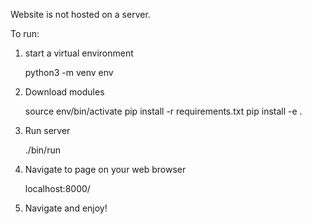 Website is not hosted on a server.

To run:
1) start a virtual environment

    python3 -m venv env

2) Download modules

    source env/bin/activate
    pip install -r requirements.txt
    pip install -e .

3) Run server

    ./bin/run

4) Navigate to page on your web browser

    localhost:8000/

5) Navigate and enjoy!